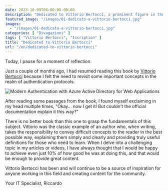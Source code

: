 ```yaml
---
date: 2023-10-09T08:00:00-00:00
description: "Dedicated to Vittorio Bertocci, a prominent figure in the field of Identity technologies, passed away in October 2023."
featured_image: "/images/01-dedicato-a-vittorio-bertocci.jpg"
images:
  - "/images/01-dedicato-a-vittorio-bertocci.jpg"
categories: [ "Divagazioni" ]
tags: [ "Vittorio Bertocci", "Iscription" ]
title: "Dedicated to Vittorio Bertocci"
url: "/en/dedicated-to-vittorio-bertocci"
---
```

Today, I pause for a moment of reflection.

Just a couple of months ago, I had resumed reading this book by [Vittorio Bertocci](https://www.linkedin.com/in/vittoriobertocci/) because I felt the need to revisit some important concepts in the realm of authentication protocols.

![Modern Authentication with Azure Active Directory for Web Applications](/images/01-dedicato-a-vittorio-bertocci.jpg)

After reading some passages from the book, I found myself exclaiming in my head multiple times, "Okay... now I get it! But couldn't the official documentation explain it this way?"

There is no better book than this one to grasp the fundamentals of this subject. Vittorio was the classic example of an author who, when writing, takes the responsibility to convey difficult concepts to the reader in the best possible way, explaining them simply and clearly and providing truly useful definitions for those who need to learn. When I delve into a challenging topic in my articles or videos, I have always thought that I would be happy to achieve even just 10% of how good he was at doing this, and that would be enough to provide great content.

Vittorio Bertocci has been and will continue to be a source of inspiration for anyone working in this field and creating content for the community.

Your IT Specialist,
Riccardo